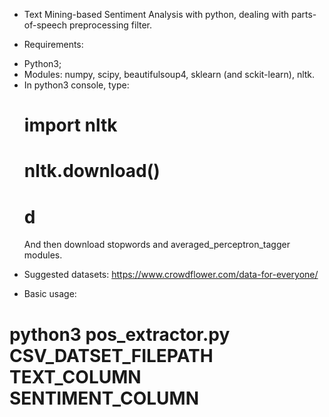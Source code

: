 * Text Mining-based Sentiment Analysis with python, dealing with parts-of-speech preprocessing filter.

* Requirements:
- Python3;
- Modules: numpy, scipy, beautifulsoup4, sklearn (and sckit-learn), nltk.
- In python3 console, type:
  # import nltk
  # nltk.download()
  # d
  And then download stopwords and averaged_perceptron_tagger modules.

* Suggested datasets: https://www.crowdflower.com/data-for-everyone/

* Basic usage:
# python3 pos_extractor.py CSV_DATSET_FILEPATH TEXT_COLUMN SENTIMENT_COLUMN
